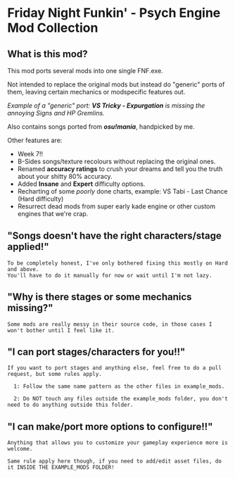 # Friday Night Funkin' - Psych Engine Mod Collection

## What is this mod?
This mod ports several mods into one single FNF.exe.

Not intended to replace the original mods but instead do "generic" ports of them, leaving certain mechanics or modspecific features out.

_Example of a "generic" port: **VS Tricky - Expurgation** is missing the annoying Signs and HP Gremlins._

Also contains songs ported from **_osu!mania_**, handpicked by me.

Other features are:
 * Week 7!!
 * B-Sides songs/texture recolours without replacing the original ones.
 * Renamed **accuracy ratings** to crush your dreams and tell you the truth about your shitty 80% accuracy.
 * Added **Insane** and **Expert** difficulty options. 
 * Recharting of some _poorly_ done charts, example: VS Tabi - Last Chance (Hard difficulty)
 * Resurrect dead mods from super early kade engine or other custom engines that we're crap.

## "Songs doesn't have the right characters/stage applied!"
    To be completely honest, I've only bothered fixing this mostly on Hard and above. 
    You'll have to do it manually for now or wait until I'm not lazy.

## "Why is there stages or some mechanics missing?"
    Some mods are really messy in their source code, in those cases I won't bother until I feel like it.
    

## "I can port stages/characters for you!!"

    If you want to port stages and anything else, feel free to do a pull request, but some rules apply.

      1: Follow the same name pattern as the other files in example_mods.

      2: Do NOT touch any files outside the example_mods folder, you don't need to do anything outside this folder.

## "I can make/port more options to configure!!"

    Anything that allows you to customize your gameplay experience more is welcome. 

    Same rule apply here though, if you need to add/edit asset files, do it INSIDE THE EXAMPLE_MODS FOLDER!
    
    


